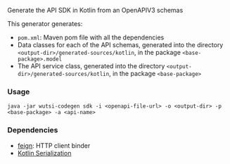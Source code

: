 Generate the API SDK in Kotlin from an OpenAPIV3 schemas

This generator generates:
- ``pom.xml``: Maven pom file with all the dependencies
- Data classes for each of the API schemas, generated into the directory `<output-dir>/generated-sources/kotlin`, in the package `<base-package>.model`
- The API service class, generated into the directory `<output-dir>/generated-sources/kotlin`, in the package `<base-package>`

### Usage
```
java -jar wutsi-codegen sdk -i <openapi-file-url> -o <output-dir> -p <base-package> -a <api-name>
```

### Dependencies
- [feign](https://github.com/OpenFeign/feign): HTTP client binder
- [Kotlin Serialization](https://github.com/Kotlin/kotlinx.serialization)
